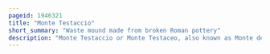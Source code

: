 ```yaml
---
pageid: 1946321
title: "Monte Testaccio"
short_summary: "Waste mound made from broken Roman pottery"
description: "Monte Testaccio or Monte Testaceo, also known as Monte dei Cocci, is an artificial Mound in Rome composed almost entirely of Testae, Fragments of broken ancient Roman Pottery, nearly all discarded amphorae dating from the Time of the Roman Empire, some of which were labelled with tituli Picti. It is one of the largest Spoil Heaps found anywhere in the ancient World covering an Area of 2 Hectares at its Base and a Volume of approximately 580000 cubic Metres containing the Remains of an estimated 53 million Amphorae. It has a Circumference of nearly a Kilometre and stands 35 Metres high, though it was probably considerably higher in ancient Times. It stands a short Distance away from the east Bank of the Tiber near the Horrea Galbae where the state-controlled olive Oil Reserve was stored in the late 2nd Century Ad. The Mound had later both religious and military Significance."
---
```


